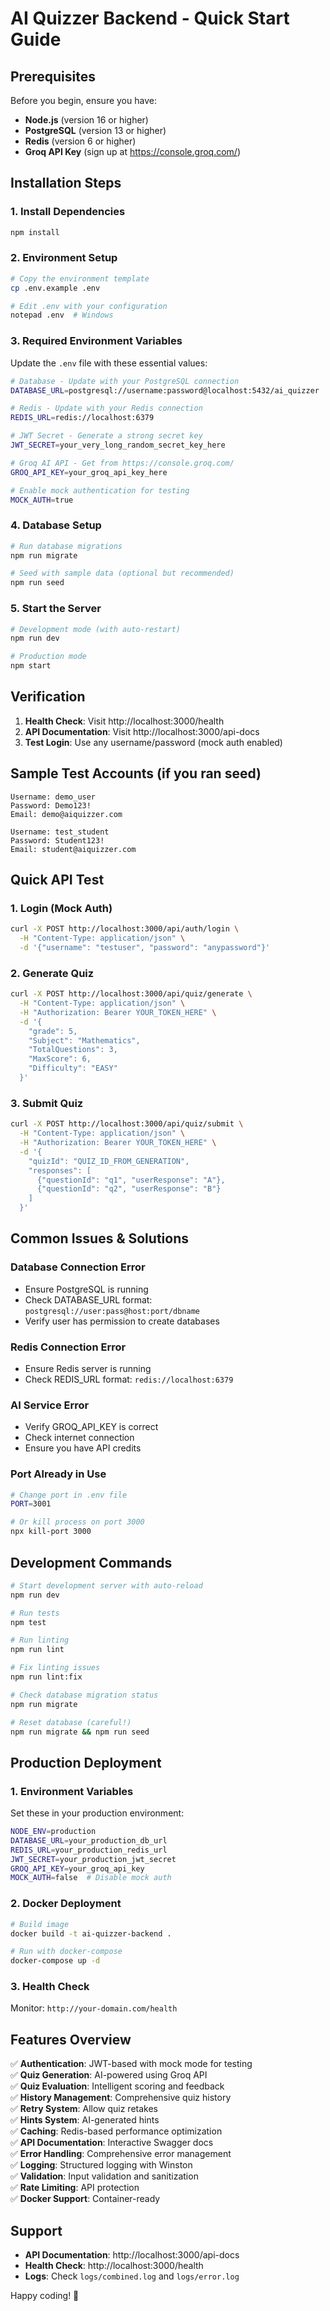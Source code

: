 # AI Quizzer Backend - Quick Start Guide

## Prerequisites

Before you begin, ensure you have:

- **Node.js** (version 16 or higher)
- **PostgreSQL** (version 13 or higher)
- **Redis** (version 6 or higher)
- **Groq API Key** (sign up at https://console.groq.com/)

## Installation Steps

### 1. Install Dependencies
```bash
npm install
```

### 2. Environment Setup
```bash
# Copy the environment template
cp .env.example .env

# Edit .env with your configuration
notepad .env  # Windows
```

### 3. Required Environment Variables

Update the `.env` file with these essential values:

```bash
# Database - Update with your PostgreSQL connection
DATABASE_URL=postgresql://username:password@localhost:5432/ai_quizzer

# Redis - Update with your Redis connection  
REDIS_URL=redis://localhost:6379

# JWT Secret - Generate a strong secret key
JWT_SECRET=your_very_long_random_secret_key_here

# Groq AI API - Get from https://console.groq.com/
GROQ_API_KEY=your_groq_api_key_here

# Enable mock authentication for testing
MOCK_AUTH=true
```

### 4. Database Setup
```bash
# Run database migrations
npm run migrate

# Seed with sample data (optional but recommended)
npm run seed
```

### 5. Start the Server
```bash
# Development mode (with auto-restart)
npm run dev

# Production mode
npm start
```

## Verification

1. **Health Check**: Visit http://localhost:3000/health
2. **API Documentation**: Visit http://localhost:3000/api-docs
3. **Test Login**: Use any username/password (mock auth enabled)

## Sample Test Accounts (if you ran seed)

```
Username: demo_user
Password: Demo123!
Email: demo@aiquizzer.com

Username: test_student  
Password: Student123!
Email: student@aiquizzer.com
```

## Quick API Test

### 1. Login (Mock Auth)
```bash
curl -X POST http://localhost:3000/api/auth/login \
  -H "Content-Type: application/json" \
  -d '{"username": "testuser", "password": "anypassword"}'
```

### 2. Generate Quiz
```bash
curl -X POST http://localhost:3000/api/quiz/generate \
  -H "Content-Type: application/json" \
  -H "Authorization: Bearer YOUR_TOKEN_HERE" \
  -d '{
    "grade": 5,
    "Subject": "Mathematics", 
    "TotalQuestions": 3,
    "MaxScore": 6,
    "Difficulty": "EASY"
  }'
```

### 3. Submit Quiz
```bash
curl -X POST http://localhost:3000/api/quiz/submit \
  -H "Content-Type: application/json" \
  -H "Authorization: Bearer YOUR_TOKEN_HERE" \
  -d '{
    "quizId": "QUIZ_ID_FROM_GENERATION",
    "responses": [
      {"questionId": "q1", "userResponse": "A"},
      {"questionId": "q2", "userResponse": "B"}
    ]
  }'
```

## Common Issues & Solutions

### Database Connection Error
- Ensure PostgreSQL is running
- Check DATABASE_URL format: `postgresql://user:pass@host:port/dbname`
- Verify user has permission to create databases

### Redis Connection Error  
- Ensure Redis server is running
- Check REDIS_URL format: `redis://localhost:6379`

### AI Service Error
- Verify GROQ_API_KEY is correct
- Check internet connection
- Ensure you have API credits

### Port Already in Use
```bash
# Change port in .env file
PORT=3001

# Or kill process on port 3000
npx kill-port 3000
```

## Development Commands

```bash
# Start development server with auto-reload
npm run dev

# Run tests
npm test

# Run linting
npm run lint

# Fix linting issues
npm run lint:fix

# Check database migration status
npm run migrate

# Reset database (careful!)
npm run migrate && npm run seed
```

## Production Deployment

### 1. Environment Variables
Set these in your production environment:
```bash
NODE_ENV=production
DATABASE_URL=your_production_db_url
REDIS_URL=your_production_redis_url
JWT_SECRET=your_production_jwt_secret
GROQ_API_KEY=your_groq_api_key
MOCK_AUTH=false  # Disable mock auth
```

### 2. Docker Deployment
```bash
# Build image
docker build -t ai-quizzer-backend .

# Run with docker-compose
docker-compose up -d
```

### 3. Health Check
Monitor: `http://your-domain.com/health`

## Features Overview

✅ **Authentication**: JWT-based with mock mode for testing  
✅ **Quiz Generation**: AI-powered using Groq API  
✅ **Quiz Evaluation**: Intelligent scoring and feedback  
✅ **History Management**: Comprehensive quiz history  
✅ **Retry System**: Allow quiz retakes  
✅ **Hints System**: AI-generated hints  
✅ **Caching**: Redis-based performance optimization  
✅ **API Documentation**: Interactive Swagger docs  
✅ **Error Handling**: Comprehensive error management  
✅ **Logging**: Structured logging with Winston  
✅ **Validation**: Input validation and sanitization  
✅ **Rate Limiting**: API protection  
✅ **Docker Support**: Container-ready  

## Support

- **API Documentation**: http://localhost:3000/api-docs  
- **Health Check**: http://localhost:3000/health
- **Logs**: Check `logs/combined.log` and `logs/error.log`

Happy coding! 🚀
